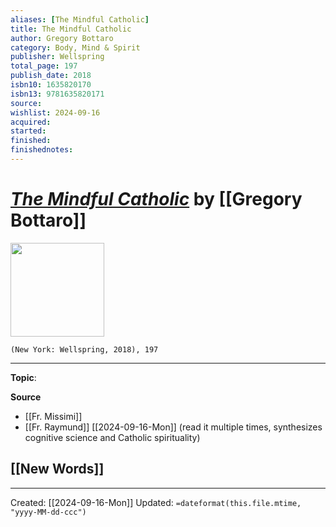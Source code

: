 ```yaml
---
aliases: [The Mindful Catholic]
title: The Mindful Catholic
author: Gregory Bottaro
category: Body, Mind & Spirit
publisher: Wellspring
total_page: 197
publish_date: 2018
isbn10: 1635820170
isbn13: 9781635820171
source: 
wishlist: 2024-09-16
acquired: 
started: 
finished: 
finishednotes: 
---
```

# *[The Mindful Catholic]()* by [[Gregory Bottaro]]

<img src="http://books.google.com/books/content?id=gl7VtAEACAAJ&printsec=frontcover&img=1&zoom=1&source=gbs_api" width=150>

`(New York: Wellspring, 2018), 197`



--- 
**Topic**: 

**Source**
- [[Fr. Missimi]]
- [[Fr. Raymund]] [[2024-09-16-Mon]] (read it multiple times, synthesizes cognitive science and Catholic spirituality) 
 
**[[New Words]]**
- 

---
Created: [[2024-09-16-Mon]]
Updated: `=dateformat(this.file.mtime, "yyyy-MM-dd-ccc")`